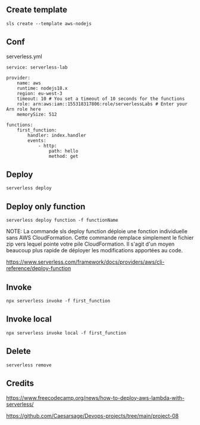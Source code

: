 

## Create template

    sls create --template aws-nodejs

## Conf

serverless.yml


    service: serverless-lab
    
    provider:
        name: aws
        runtime: nodejs18.x
        region: eu-west-3
        timeout: 10 # You set a timeout of 10 seconds for the functions
        role: arn:aws:iam::155318317806:role/serverlessLabs # Enter your Arn role here
        memorySize: 512
    
    functions:
        first_function:
            handler: index.handler
            events:
                - http:
                    path: hello
                    method: get    


## Deploy

    serverless deploy


## Deploy only function

    serverless deploy function -f functionName

NOTE: La commande sls deploy function déploie une fonction individuelle sans AWS CloudFormation. Cette commande remplace simplement le fichier zip vers lequel pointe votre pile CloudFormation. Il s'agit d'un moyen beaucoup plus rapide de déployer les modifications apportées au code.

https://www.serverless.com/framework/docs/providers/aws/cli-reference/deploy-function

## Invoke

    npx serverless invoke -f first_function


## Invoke local

    npx serverless invoke local -f first_function

## Delete

    serverless remove


## Credits


https://www.freecodecamp.org/news/how-to-deploy-aws-lambda-with-serverless/

https://github.com/Caesarsage/Devops-projects/tree/main/project-08
